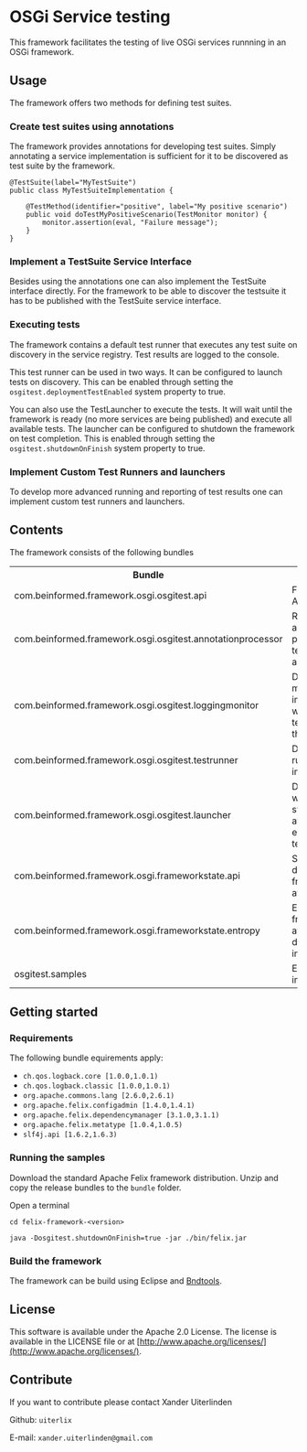 # OSGi Service testing

This framework facilitates the testing of live OSGi services runnning in an OSGi framework. 

## Usage
The framework offers two methods for defining test suites.

### Create test suites using annotations
The framework provides annotations for developing test suites. Simply annotating a service implementation is sufficient for it to be discovered as test suite by the framework.

	@TestSuite(label="MyTestSuite")
	public class MyTestSuiteImplementation {

		@TestMethod(identifier="positive", label="My positive scenario")
		public void doTestMyPositiveScenario(TestMonitor monitor) {
			monitor.assertion(eval, "Failure message");
		}
	}

### Implement a TestSuite Service Interface
Besides using the annotations one can also implement the TestSuite interface directly. For the framework to be able to discover the testsuite it has to be published with the TestSuite service interface.

### Executing tests
The framework contains a default test runner that executes any test suite on discovery in the service registry.
Test results are logged to the console.

This test runner can be used in two ways. 
It can be configured to launch tests on discovery. This can be enabled through setting the ``osgitest.deploymentTestEnabled`` system property to true.

You can also use the TestLauncher to execute the tests. It will wait until the framework is ready (no more services are being published) and execute all available tests. The launcher can be configured to shutdown the framework on test completion. This is enabled through setting the ``osgitest.shutdownOnFinish`` system property to true.

### Implement Custom Test Runners and launchers
To develop more advanced running and reporting of test results one can implement custom test runners and launchers.

## Contents
The framework consists of the following bundles
<table>
	<tr>
		<th>Bundle</th>
		<th>Description</th>
	</tr>
	<tr>
		<td>com.beinformed.framework.osgi.osgitest.api</td>
		<td>Framework API's.</td>
	</tr>
	<tr>
		<td>com.beinformed.framework.osgi.osgitest.annotationprocessor</td>
		<td>Runtime annotation processor for test framework annotations.</td>
	</tr>
	<tr>
		<td>com.beinformed.framework.osgi.osgitest.loggingmonitor</td>
		<td>Default test monitor implementation which logs all test results to the log.</td>
	</tr>	
	<tr>
		<td>com.beinformed.framework.osgi.osgitest.testrunner</td>
		<td>Default test runner service implementation.</td>
	</tr>		
	<tr>
		<td>com.beinformed.framework.osgi.osgitest.launcher</td>
		<td>Default launcher which waits for system availability and executes all tests.</td>
	</tr>		
	<tr>
		<td>com.beinformed.framework.osgi.frameworkstate.api</td>
		<td>Service API's for detecting framework availability.</td>
	</tr>		
	<tr>
		<td>com.beinformed.framework.osgi.frameworkstate.entropy</td>
		<td>Entropy based framework availability detection implementation.</td>
	</tr>		
	<tr>
		<td>osgitest.samples</td>
		<td>Example test implementations.</td>
	</tr>		
</table>

## Getting started
### Requirements ###
The following bundle equirements apply:

*  ``ch.qos.logback.core [1.0.0,1.0.1)``
*  ``ch.qos.logback.classic [1.0.0,1.0.1)``
*  ``org.apache.commons.lang [2.6.0,2.6.1)``
*  ``org.apache.felix.configadmin [1.4.0,1.4.1)``
*  ``org.apache.felix.dependencymanager [3.1.0,3.1.1)``
*  ``org.apache.felix.metatype [1.0.4,1.0.5)``
*  ``slf4j.api [1.6.2,1.6.3)``

### Running the samples

Download the standard Apache Felix framework distribution. Unzip and copy the release bundles to the ``bundle`` folder.

Open a terminal

``cd felix-framework-<version>`` 

``java -Dosgitest.shutdownOnFinish=true -jar ./bin/felix.jar``

### Build the framework
The framework can be build using Eclipse and [Bndtools](http://www.bndtools.org).

## License
This software is available under the Apache 2.0 License. The license is available in the LICENSE file or at [http://www.apache.org/licenses/](http://www.apache.org/licenses/).

## Contribute
If you want to contribute please contact Xander Uiterlinden 

Github: ``uiterlix``

E-mail: ``xander.uiterlinden@gmail.com``

